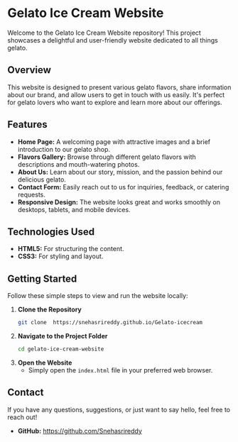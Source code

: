 # Gelato Ice Cream Website

Welcome to the Gelato Ice Cream Website repository! This project showcases a delightful and user-friendly website dedicated to all things gelato.

## Overview

This website is designed to present various gelato flavors, share information about our brand, and allow users to get in touch with us easily. It's perfect for gelato lovers who want to explore and learn more about our offerings.

## Features

- **Home Page:** A welcoming page with attractive images and a brief introduction to our gelato shop.
- **Flavors Gallery:** Browse through different gelato flavors with descriptions and mouth-watering photos.
- **About Us:** Learn about our story, mission, and the passion behind our delicious gelato.
- **Contact Form:** Easily reach out to us for inquiries, feedback, or catering requests.
- **Responsive Design:** The website looks great and works smoothly on desktops, tablets, and mobile devices.

## Technologies Used

- **HTML5:** For structuring the content.
- **CSS3:** For styling and layout.

## Getting Started

Follow these simple steps to view and run the website locally:

1. **Clone the Repository**
   ```bash
   git clone  https://snehasrireddy.github.io/Gelato-icecream
   ```
2. **Navigate to the Project Folder**
   ```bash
   cd gelato-ice-cream-website
   ```
3. **Open the Website**
   - Simply open the `index.html` file in your preferred web browser.
  
## Contact

If you have any questions, suggestions, or just want to say hello, feel free to reach out!

- **GitHub:**  https://github.com/Snehasrireddy
